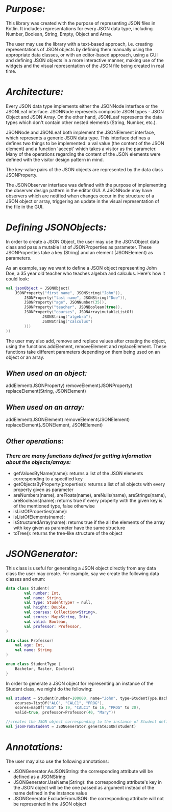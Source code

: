 # *Purpose:*

This library was created with the purpose of representing JSON files in Kotlin. It includes representations for every JSON data type, including Number, Boolean, String, Empty, Object and Array.

The user may use the library with a text-based approach, i.e. creating representations of JSON objects by defining them manually using the appropriate data classes, or with an editor-based approach, using a GUI and defining JSON objects in a more interactive manner, making use of the widgets and the visual representation of the JSON file being created in real time.


# *Architecture:*

Every JSON data type implements either the JSONNode interface or the JSONLeaf interface. JSONNode represents composite JSON types - JSON Object and JSON Array. On the other hand, JSONLeaf represents the data types which don't contain other nested elements (String, Number, etc.).

JSONNode and JSONLeaf both implement the JSONElement interface, which represents a generic JSON data type. This interface defines a defines two things to be implemented: a val value (the content of the JSON element) and a function 'accept' which takes a visitor as the parameter. Many of the operations regarding the content of the JSON elements were defined with the visitor design pattern in mind.

The key-value pairs of the JSON objects are represented by the data class JSONProperty.

The JSONObserver interface was defined with the purpose of implementing the observer design pattern in the editor GUI. A JSONNode may have observers which are notified when changes occur in the structure of a JSON object or array, triggering an update in the visual representation of the file in the GUI.


# *Defining JSONObjects:*

In order to create a JSON Object, the user may use the JSONObject data class and pass a mutable list of JSONProperties as parameter. These JSONProperties take a key (String) and an element (JSONElement) as parameters.

As an example, say we want to define a JSON object representing John Doe, a 35 year old teacher who teaches algebra and calculus. Here's how it could look:

```kotlin
val jsonObject = JSONObject(
	JSONProperty("first name", JSONString("John")),
        JSONProperty("last name", JSONString("Doe")),
        JSONProperty("age", JSONNumber(35)),
        JSONProperty("teacher", JSONBoolean(true)),
        JSONProperty("courses", JSONArray(mutableListOf(
            	JSONString("algebra"),
            	JSONString("calculus")
        )))
))
```

The user may also add, remove and replace values after creating the object, using the functions addElement, removeElement and replaceElement. These functions take different parameters depending on them being used on an object or an array.

## *When used on an object:*

addElement(JSONProperty)
removeElement(JSONProperty)
replaceElement(String, JSONElement)

## *When used on an array:*

addElement(JSONElement)
removeElement(JSONElement)
replaceElement(JSONElement, JSONElement)


## *Other operations:*

### *There are many functions defined for getting information about the objects/arrays:*

 - getValuesByName(name): returns a list of the JSON elements corresponding to a specified key
 - getObjectsByProperty(properties): returns a list of all objects with every property given as parameter
 - areNumbers(name), areFloats(name), areNulls(name), areStrings(name), areBooleans(name): returns true if every property with the given key is of the mentioned type, false otherwise
 - isListOfProperties(name):
 - isListOfElements(name):
 - isStructuredArray(name): returns true if the all the elements of the array with key given as parameter have the same structure
 - toTree(): returns the tree-like structure of the object


# *JSONGenerator:*

This class is useful for generating a JSON object directly from any data class the user may create. For example, say we create the following data classes and enum:

```kotlin
data class Student(
        val number: Int,
        val name: String,
        val type: StudentType? = null,
        val height: Double,
        val courses: Collection<String>,
        val scores: Map<String, Int>,
        val valid: Boolean,
        val professor: Professor,
)

data class Professor(
    val age: Int,
    val name: String
)

enum class StudentType {
    Bachelor, Master, Doctoral
}
```

In order to generate a JSON object for representing an instance of the Student class, we might do the following:

```kotlin
val student = Student(number=100000, name="John", type=StudentType.Bachelor, height=178.1,
	courses=listOf("ALG", "CALC1", "PROG"), 
	scores=mapOf("ALG" to 19, "CALC1" to 16, "PROG" to 20),
	valid=true, professor=Professor(40, "Mary"))

//creates the JSON object corresponding to the instance of Student defined above.
val jsonFromStudent = JSONGenerator.generateJSON(student) 
```
# *Annotations:*

The user may also use the following annotations:

 - JSONGenerator.AsJSONString: the corresponding attribute will be defined as a JSONString
 - JSONGenerator.UseName(String): the corresponding attribute's key in the JSON object will be the one passed as argument instead of the name defined in the instance value
 - JSONGenerator.ExcludeFromJSON: the corresponding attribute will not be represented in the JSON object
